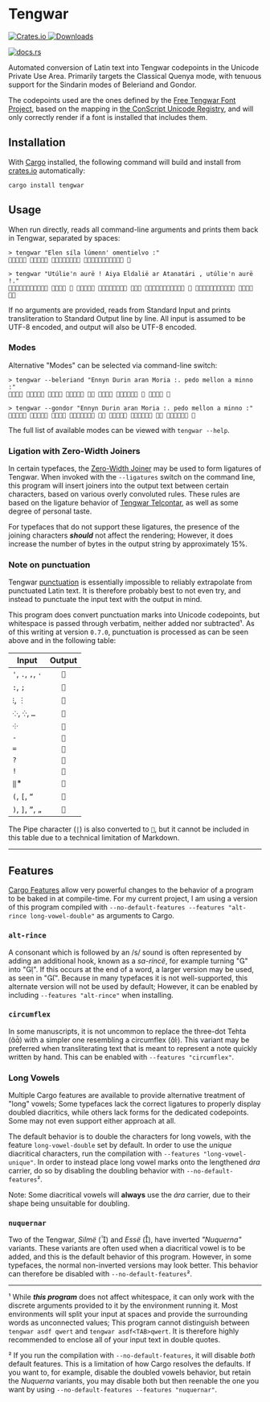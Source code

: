 # Tengwar

[
![Crates.io](https://img.shields.io/crates/v/tengwar?logo=rust&style=for-the-badge&label=crate)
![Downloads](https://img.shields.io/crates/d/tengwar?style=flat-square)
](https://crates.io/crates/tengwar)

[
![docs.rs](https://docs.rs/tengwar/badge.svg?style=for-the-badge)
](https://docs.rs/tengwar)

Automated conversion of Latin text into Tengwar codepoints in the Unicode Private Use Area.
Primarily targets the Classical Quenya mode, with tenuous support for the Sindarin modes of Beleriand and Gondor.

The codepoints used are the ones defined by the [Free Tengwar Font Project](http://freetengwar.sourceforge.net/mapping.html),
    based on the mapping in [the ConScript Unicode Registry](https://en.wikipedia.org/wiki/Tengwar#ConScript_Unicode_Registry),
    and will only correctly render if a font is installed that includes them.

## Installation

With [Cargo](https://github.com/rust-lang/cargo) installed, the following command will build and install from [crates.io](https://crates.io) automatically:

    cargo install tengwar

## Usage

When run directly, reads all command-line arguments and prints them back in Tengwar, separated by spaces:

    > tengwar "Elen síla lúmenn' omentielvo :"
        

    > tengwar "Utúlie'n aurë ! Aiya Eldalië ar Atanatári , utúlie'n aurë !."
              

If no arguments are provided, reads from Standard Input and prints transliteration to Standard Output line by line.
All input is assumed to be UTF-8 encoded, and output will also be UTF-8 encoded.

### Modes

Alternative "Modes" can be selected via command-line switch:

    > tengwar --beleriand "Ennyn Durin aran Moria :. pedo mellon a minno :"
             

    > tengwar --gondor "Ennyn Durin aran Moria :. pedo mellon a minno :"
             

The full list of available modes can be viewed with `tengwar --help`.

### Ligation with Zero-Width Joiners

In certain typefaces, the [Zero-Width Joiner](https://en.wikipedia.org/wiki/Zero-width_joiner) may be used to form ligatures of Tengwar.
When invoked with the `--ligatures` switch on the command line, this program will insert joiners into the output text between certain characters, based on various overly convoluted rules.
These rules are based on the ligature behavior of [Tengwar Telcontar](http://freetengwar.sourceforge.net/tengtelc.html), as well as some degree of personal taste.

For typefaces that do not support these ligatures, the presence of the joining characters ***should*** not affect the rendering;
However, it does increase the number of bytes in the output string by approximately 15%.

### Note on punctuation

Tengwar [punctuation](https://at.mansbjorkman.net/teng_punctuation.htm) is essentially impossible to reliably extrapolate from punctuated Latin text.
It is therefore probably best to not even try, and instead to punctuate the input text with the output in mind.

This program does convert punctuation marks into Unicode codepoints, but whitespace is passed through verbatim, neither added nor subtracted¹.
As of this writing at version `0.7.0`, punctuation is processed as can be seen above and in the following table:

| Input             | Output |
|-------------------|:------:|
|`'`, `.`, `,`, `·` | `` |
|`:`, `;`           | `` |
|`⁝`, `︙`           | `` |
|`⁘`, `⁛`, `…`      | `` |
|`⸭`                | `` |
|`-`                | `` |
|`=`                | `` |
|`?`                | `` |
|`!`                | `` |
|`‖`*               | `` |
|`(`, `[`, `“`      | `` |
|`)`, `]`, `”`, `„` | `` |

The Pipe character (`|`) is also converted to ``, but it cannot be included in this table due to a technical limitation of Markdown.

---

## Features

[Cargo Features](https://doc.rust-lang.org/cargo/reference/features.html#command-line-feature-options) allow very powerful changes to the behavior of a program to be baked in at compile-time.
For my current project, I am using a version of this program compiled with `--no-default-features --features "alt-rince long-vowel-double"` as arguments to Cargo.

### `alt-rince`

A consonant which is followed by an /s/ sound is often represented by adding an additional hook, known as a *sa-rincë*, for example turning "" into "".
If this occurs at the end of a word, a larger version may be used, as seen in "".
Because in many typefaces it is not well-supported, this alternate version will not be used by default;
However, it can be enabled by including `--features "alt-rince"` when installing.

### `circumflex`

In some manuscripts, it is not uncommon to replace the three-dot Tehta () with a simpler one resembling a circumflex ().
This variant may be preferred when transliterating text that is meant to represent a note quickly written by hand.
This can be enabled with `--features "circumflex"`.

### Long Vowels

Multiple Cargo features are available to provide alternative treatment of "long" vowels;
Some typefaces lack the correct ligatures to properly display doubled diacritics, while others lack forms for the dedicated codepoints.
Some may not even support either approach at all.

The default behavior is to double the characters for long vowels, with the feature `long-vowel-double` set by default.
In order to use the *unique* diacritical characters, run the compilation with `--features "long-vowel-unique"`.
In order to instead place long vowel marks onto the lengthened *ára* carrier, do so by disabling the doubling behavior with `--no-default-features`².

Note: Some diacritical vowels will **always** use the *ára* carrier, due to their shape being unsuitable for doubling.

### `nuquernar`

Two of the Tengwar, *Silmë* () and *Essë* (), have inverted *"Nuquerna"* variants.
These variants are often used when a diacritical vowel is to be added, and this is the default behavior of this program.
However, in some typefaces, the normal non-inverted versions may look better.
This behavior can therefore be disabled with `--no-default-features`².

---

¹ While ***this program*** does not affect whitespace, it can only work with the discrete arguments provided to it by the environment running it.
Most environments will split your input at spaces and provide the surrounding words as unconnected values;
This program cannot distinguish between `tengwar asdf qwert` and `tengwar asdf<TAB>qwert`.
It is therefore highly recommended to enclose all of your input text in double quotes.

² If you run the compilation with `--no-default-features`, it will disable *both* default features.
This is a limitation of how Cargo resolves the defaults.
If you want to, for example, disable the doubled vowels behavior, but retain the *Nuquerna* variants, you may disable both but then reenable the one you want by using `--no-default-features --features "nuquernar"`.
